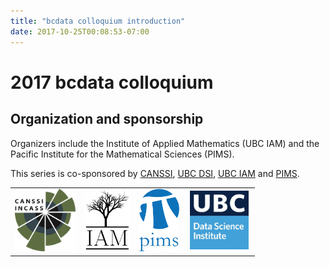 ```yaml
---
title: "bcdata colloquium introduction"
date: 2017-10-25T00:08:53-07:00
---
```



# 2017 bcdata colloquium


## Organization and sponsorship
Organizers include the Institute of Applied
Mathematics (UBC IAM) and the Pacific Institute for the Mathematical Sciences (PIMS). 

This series is co-sponsored by [CANSSI](http://www.canssi.ca),
[UBC DSI](https://dsi.ubc.ca), [UBC IAM](http://www.iam.ubc.ca) and
[PIMS](https://www.pims.math.ca/).

<table style="width:100%">
<tr style="text-align:center">
<td>
<img src="/img/canssi_logo.png" style="width:auto; max-height:100px;">
</td>
<td>
<img src="/img/iam-logo.png" style="width:auto; max-height:100px;">
</td>
<td>
<img src="/img/pims-logo.png" style="width:auto; max-height:100px;">
</td>
<td style="text-align: center;">
<img src="/img/ubc-dsi-logo.png" style="width:auto; max-height:100px; align:right;">
</td>
</tr>
</table>

